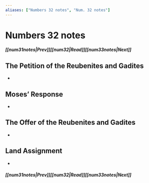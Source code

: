 ```yaml
---
aliases: ["Numbers 32 notes", "Num. 32 notes"]
---
```

# Numbers 32 notes
##### <span class=arrow-left></span>[[num31notes|Prev]]<span class=navigation-separator></span>[[num32|Read]]<span class=navigation-separator></span>[[num33notes|Next]]<span class=arrow-right></span>
## The Petition of the Reubenites and Gadites
- 
## Moses’ Response
- 
## The Offer of the Reubenites and Gadites
- 
## Land Assignment
- 
##### <span class=arrow-left></span>[[num31notes|Prev]]<span class=navigation-separator></span>[[num32|Read]]<span class=navigation-separator></span>[[num33notes|Next]]<span class=arrow-right></span>